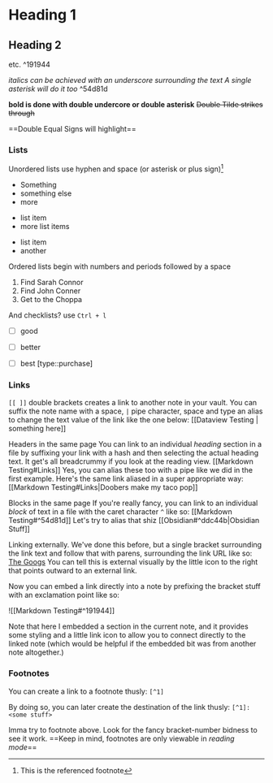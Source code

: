 # Heading 1
## Heading 2
etc. ^191944

_italics can be achieved with an underscore surrounding the text_
*A single asterisk will do it too* ^54d81d

__bold is done with double undercore or double asterisk__
~~Double Tilde strikes through~~

==Double Equal Signs will highlight==

### Lists
Unordered lists use hyphen and space (or asterisk or plus sign)[^1]
- Something
- something else
- more
+ list item
+ more list items
* list item
* another

Ordered lists begin with numbers and periods followed by a space
1. Find Sarah Connor
2. Find John Conner
3. Get to the Choppa

And checklists?  use `Ctrl + l`
- [ ] good
- [ ] better
- [ ] best [type::purchase]


### Links
`[[ ]]` double brackets creates a link to another note in your vault.  You can suffix the note name with a space, `|` pipe character, space and type an alias to change the text value of the link like the one below:
[[Dataview Testing | something here]]

Headers in the same page
You can link to an individual _heading_ section in a file by suffixing your link with a hash and then selecting the actual heading text.  It get's all breadcrummy if you look at the reading view.
[[Markdown Testing#Links]] 
Yes, you can alias these too with a pipe like we did in the first example.
Here's the same link aliased in a super appropriate way:
[[Markdown Testing#Links|Doobers make my taco pop]]

Blocks in the same page
If you're really fancy, you can link to an individual _block_ of text in a file with the caret character `^` like so:
[[Markdown Testing#^54d81d]]
Let's try to alias that shiz
[[Obsidian#^ddc44b|Obsidian Stuff]]


Linking externally.
We've done this before, but a single bracket surrounding the link text and follow that with parens, surrounding the link URL like so:
[The Googs](https://google.com)
You can tell this is external visually by the little icon to the right that points outward to an external link.


Now you can embed a link directly into a note by prefixing the bracket stuff with an exclamation point like so:

![[Markdown Testing#^191944]]

Note that here I embedded a section in the current note, and it provides some styling and a little link icon to allow you to connect directly to the linked note (which would be helpful if the embedded bit was from another note altogether.)

### Footnotes
You can create a link to a footnote thusly:
`[^1]`

By doing so, you can later create the destination of the link thusly:
`[^1]: <some stuff>`

Imma try to footnote above.  Look for the fancy bracket-number bidness to see it work.
==Keep in mind, footnotes are only viewable in _reading mode_==





[^1]: This is the referenced footnote